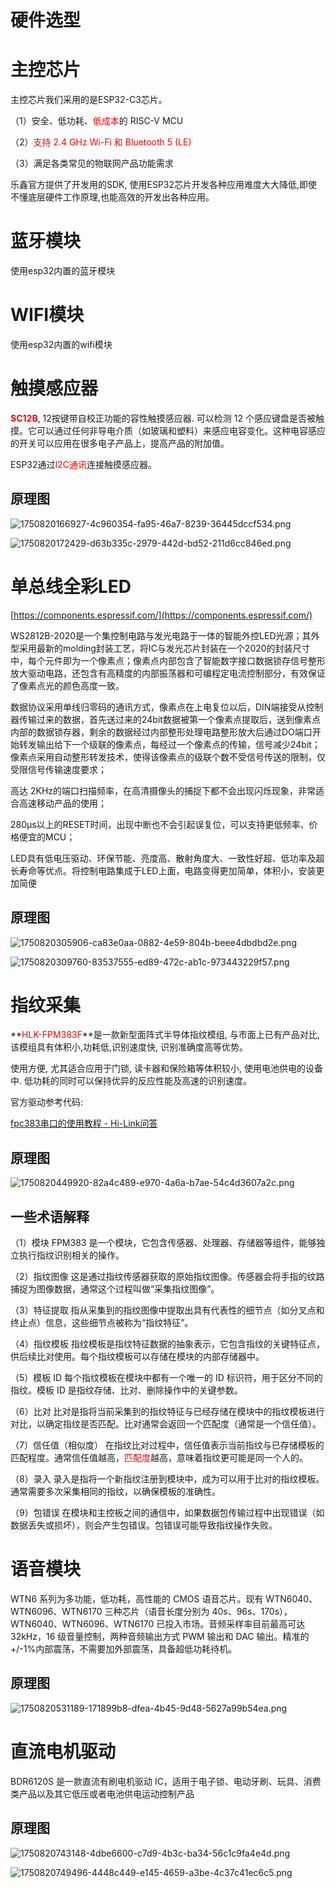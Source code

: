 # 硬件选型

#  主控芯片
主控芯片我们采用的是ESP32-C3芯片。

（1）安全、低功耗、<font style="color:red;">低成本</font>的 RISC-V MCU

（2）<font style="color:red;">支持</font><font style="color:red;"> 2.4 GHz Wi-Fi </font><font style="color:red;">和</font><font style="color:red;"> Bluetooth 5 (LE)</font>

（3）满足各类常见的物联网产品功能需求

乐鑫官方提供了开发用的SDK, 使用ESP32芯片开发各种应用难度大大降低,即使不懂底层硬件工作原理,也能高效的开发出各种应用。

# 蓝牙模块
使用esp32内置的蓝牙模块

# WIFI模块
使用esp32内置的wifi模块

# 触摸感应器
**<font style="color:red;">SC12B</font>**, 12按键带自校正功能的容性触摸感应器. 可以检测 12 个感应键盘是否被触摸。它可以通过任何非导电介质（如玻璃和塑料）来感应电容变化。这种电容感应的开关可以应用在很多电子产品上，提高产品的附加值。

ESP32通过<font style="color:red;">I2C</font><font style="color:red;">通讯</font>连接触摸感应器。

## 原理图
![1750820166927-4c960354-fa95-46a7-8239-36445dccf534.png](./img/rMJzDLDPprEIRHFi/1750820166927-4c960354-fa95-46a7-8239-36445dccf534-256516.png)

![1750820172429-d63b335c-2979-442d-bd52-211d6cc846ed.png](./img/rMJzDLDPprEIRHFi/1750820172429-d63b335c-2979-442d-bd52-211d6cc846ed-631467.png)

# 单总线全彩LED
[https://components.espressif.com/](https://components.espressif.com/)

WS2812B-2020是一个集控制电路与发光电路于一体的智能外控LED光源；其外型采用最新的molding封装工艺，将IC与发光芯片封装在一个2020的封装尺寸中，每个元件即为一个像素点；像素点内部包含了智能数字接口数据锁存信号整形放大驱动电路，还包含有高精度的内部振荡器和可编程定电流控制部分，有效保证了像素点光的颜色高度一致。

数据协议采用单线归零码的通讯方式，像素点在上电复位以后，DIN端接受从控制器传输过来的数据，首先送过来的24bit数据被第一个像素点提取后，送到像素点内部的数据锁存器，剩余的数据经过内部整形处理电路整形放大后通过DO端口开始转发输出给下一个级联的像素点，每经过一个像素点的传输，信号减少24bit；像素点采用自动整形转发技术，使得该像素点的级联个数不受信号传送的限制，仅受限信号传输速度要求；

高达 2KHz的端口扫描频率，在高清摄像头的捕捉下都不会出现闪烁现象，非常适合高速移动产品的使用；

280μs以上的RESET时间，出现中断也不会引起误复位，可以支持更低频率、价格便宜的MCU；

LED具有低电压驱动、环保节能、亮度高、散射角度大、一致性好超、低功率及超长寿命等优点。将控制电路集成于LED上面，电路变得更加简单，体积小，安装更加简便

## 原理图
![1750820305906-ca83e0aa-0882-4e59-804b-beee4dbdbd2e.png](./img/rMJzDLDPprEIRHFi/1750820305906-ca83e0aa-0882-4e59-804b-beee4dbdbd2e-140213.png)

![1750820309760-83537555-ed89-472c-ab1c-973443229f57.png](./img/rMJzDLDPprEIRHFi/1750820309760-83537555-ed89-472c-ab1c-973443229f57-064710.png)

# 指纹采集
**<font style="color:red;">HLK-FPM383F</font>**是一款新型面阵式半导体指纹模组, 与市面上已有产品对比, 该模组具有体积小,功耗低,识别速度快, 识别准确度高等优势。

使用方便, 尤其适合应用于门锁, 读卡器和保险箱等体积较小, 使用电池供电的设备中. 低功耗的同时可以保持优异的反应性能及高速的识别速度。

官方驱动参考代码:

[fpc383串口的使用教程 - Hi-Link问答](https://ask.hlktech.com/question/1400.html)

## 原理图
![1750820449920-82a4c489-e970-4a6a-b7ae-54c4d3607a2c.png](./img/rMJzDLDPprEIRHFi/1750820449920-82a4c489-e970-4a6a-b7ae-54c4d3607a2c-070810.png)



## 一些术语解释
（1）模块         FPM383 是一个模块，它包含传感器、处理器、存储器等组件，能够独立执行指纹识别相关的操作。

（2）指纹图像   这是通过指纹传感器获取的原始指纹图像。传感器会将手指的纹路捕捉为图像数据，通常这个过程叫做“采集指纹图像”。

（3）特征提取    指从采集到的指纹图像中提取出具有代表性的细节点（如分叉点和终止点）信息，这些细节点被称为“指纹特征”。

（4）指纹模板    指纹模板是指纹特征数据的抽象表示，它包含指纹的关键特征点，供后续比对使用。每个指纹模板可以存储在模块的内部存储器中。

（5）模板 ID     每个指纹模板在模块中都有一个唯一的 ID 标识符，用于区分不同的指纹。模板 ID 是指纹存储、比对、删除操作中的关键参数。

（6）比对        比对是指将当前采集到的指纹特征与已经存储在模块中的指纹模板进行对比，以确定指纹是否匹配。比对通常会返回一个匹配度（通常是一个信任值）。

（7）信任值（相似度）      在指纹比对过程中，信任值表示当前指纹与已存储模板的匹配程度。通常信任值越高，<font style="color:red;">匹配度</font>越高，意味着指纹更可能是同一个人的。

（8）录入        录入是指将一个新指纹注册到模块中，成为可以用于比对的指纹模板。通常需要多次采集相同的指纹，以确保模板的准确性。

（9）包错误     在模块和主控板之间的通信中，如果数据包传输过程中出现错误（如数据丢失或损坏），则会产生包错误。包错误可能导致指纹操作失败。

# 语音模块
WTN6 系列为多功能，低功耗，高性能的 CMOS 语音芯片。现有 WTN6040、WTN6096、WTN6170 三种芯片（语音长度分别为 40s、96s、170s）， WTN6040、WTN6096、WTN6170 已投入市场。音频采样率目前最高可达 32kHz，16 级音量控制，两种音频输出方式 PWM 输出和 DAC 输出。精准的+/-1%内部震荡，不需要加外部震荡，具备超低功耗待机。

## 原理图
![1750820531189-171899b8-dfea-4b45-9d48-5627a99b54ea.png](./img/rMJzDLDPprEIRHFi/1750820531189-171899b8-dfea-4b45-9d48-5627a99b54ea-448522.png)



# 直流电机驱动
BDR6120S 是一款直流有刷电机驱动 IC，适用于电子锁、电动牙刷、玩具、消费类产品以及其它低压或者电池供电运动控制产品

## 原理图
![1750820743148-4dbe6600-c7d9-4b3c-ba34-56c1c9fa4e4d.png](./img/rMJzDLDPprEIRHFi/1750820743148-4dbe6600-c7d9-4b3c-ba34-56c1c9fa4e4d-257832.png)

![1750820749496-4448c449-e145-4659-a3be-4c37c41ec6c5.png](./img/rMJzDLDPprEIRHFi/1750820749496-4448c449-e145-4659-a3be-4c37c41ec6c5-517940.png)


